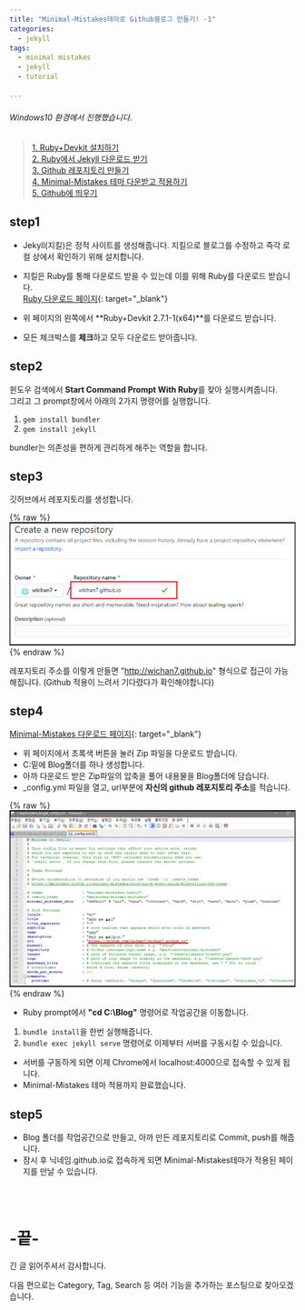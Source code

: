 ```yaml
---
title: "Minimal-Mistakes테마로 Github블로그 만들기! -1"
categories: 
  - jekyll
tags:
  - minimal mistakes
  - jekyll
  - tutorial
  
---
```


###### Windows10 환경에서 진행했습니다.  

> [1. Ruby+Devkit 설치하기](#step1)  
> [2. Ruby에서 Jekyll 다운로드 받기](#step2)  
> [3. Github 레포지토리 만들기](#step3)  
> [4. Minimal-Mistakes 테마 다운받고 적용하기](#step4)  
> [5. Github에 띄우기](#step5)  

## step1
- Jekyll(지킬)은 정적 사이트를 생성해줍니다. 지킬으로 블로그를 수정하고 즉각 로컬 상에서 확인하기 위해 설치합니다.  
- 지킬은 Ruby를 통해 다운로드 받을 수 있는데 이를 위해 Ruby를 다운로드 받습니다.  
[Ruby 다운로드 페이지](https://rubyinstaller.org/downloads/){: target="_blank"}  

- 위 페이지의 왼쪽에서 **Ruby+Devkit 2.7.1-1(x64)**를 다운로드 받습니다.  
- 모든 체크박스를 **체크**하고 모두 다운로드 받아줍니다.  

## step2
윈도우 검색에서 **Start Command Prompt With Ruby**를 찾아 실행시켜줍니다.  
그리고 그 prompt창에서 아래의 2가지 명령어를 실행합니다.  
1. `gem install bundler`  
2. `gem install jekyll`  

bundler는 의존성을 편하게 관리하게 해주는 역할을 합니다.  

## step3
깃허브에서 레포지토리를 생성합니다. 

{% raw %}![alt](/assets/images/jekyll_tutorial/github_create_repository.png){% endraw %}  

레포지토리 주소를 이렇게 만들면 "http://wichan7.github.io" 형식으로 접근이 가능해집니다. (Github 적용이 느려서 기다렸다가 확인해야합니다)  


## step4
[Minimal-Mistakes 다운로드 페이지](https://github.com/mmistakes/minimal-mistakes){: target="_blank"}  
- 위 페이지에서 초록색 버튼을 눌러 Zip 파일을 다운로드 받습니다.  
- C:밑에 Blog폴더를 하나 생성합니다.  
- 아까 다운로드 받은 Zip파일의 압축을 풀어 내용물을 Blog폴더에 담습니다.  
- _config.yml 파일을 열고, url부분에 **자신의 github 레포지토리 주소**를 적습니다.  

{% raw %}![alt](/assets/images/jekyll_tutorial/jekyll_config.png){% endraw %}  

- Ruby prompt에서 **"cd C:\\Blog"** 명령어로 작업공간을 이동합니다.  
1. `bundle install`을 한번 실행해줍니다.  
2. `bundle exec jekyll serve` 명령어로 이제부터 서버를 구동시킬 수 있습니다.  
- 서버를 구동하게 되면 이제 Chrome에서 localhost:4000으로 접속할 수 있게 됩니다.  
- Minimal-Mistakes 테마 적용까지 완료했습니다.  

## step5
- Blog 폴더를 작업공간으로 만들고, 아까 만든 레포지토리로 Commit, push를 해줍니다.  
- 잠시 후 닉네임.github.io로 접속하게 되면 Minimal-Mistakes테마가 적용된 페이지를 만날 수 있습니다.  

<br><br>
# -끝-
긴 글 읽어주셔서 감사합니다.  

다음 편으로는 Category, Tag, Search 등 여러 기능을 추가하는 포스팅으로 찾아오겠습니다.  

